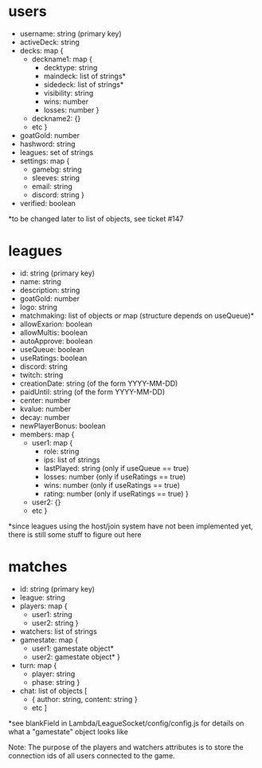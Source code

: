 # users
* username: string (primary key)
* activeDeck: string
* decks: map {
  * deckname1: map {
    * decktype: string
    * maindeck: list of strings*
    * sidedeck: list of strings*
    * visibility: string
    * wins: number
    * losses: number }
  * deckname2: {}
  * etc }
* goatGold: number
* hashword: string
* leagues: set of strings
* settings: map {
  * gamebg: string
  * sleeves: string
  * email: string
  * discord: string }
* verified: boolean

*to be changed later to list of objects, see ticket #147

# leagues
* id: string (primary key)
* name: string
* description: string
* goatGold: number
* logo: string
* matchmaking: list of objects or map (structure depends on useQueue)*
* allowExarion: boolean
* allowMultis: boolean
* autoApprove: boolean
* useQueue: boolean
* useRatings: boolean
* discord: string
* twitch: string
* creationDate: string (of the form YYYY-MM-DD)
* paidUntil: string (of the form YYYY-MM-DD)
* center: number
* kvalue: number
* decay: number
* newPlayerBonus: boolean
* members: map {
  * user1: map {
    * role: string
    * ips: list of strings
    * lastPlayed: string (only if useQueue == true)
    * losses: number (only if useRatings == true)
    * wins: number (only if useRatings == true)
    * rating: number (only if useRatings == true) }
  * user2: {}
  * etc }


*since leagues using the host/join system have not been implemented yet, there is still some stuff to figure out here

# matches
* id: string (primary key)
* league: string
* players: map {
  * user1: string
  * user2: string }
* watchers: list of strings
* gamestate: map {
  * user1: gamestate object*
  * user2: gamestate object* }
* turn: map {
  * player: string
  * phase: string }
* chat: list of objects [
  * { author: string, content: string }
  * etc ]

*see blankField in Lambda/LeagueSocket/config/config.js for details on what a "gamestate" object looks like

Note: The purpose of the players and watchers attributes is to store the connection ids of all users connected to the game.